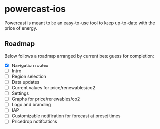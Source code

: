 # powercast-ios

Powercast is meant to be an easy-to-use tool to keep up-to-date with the price of energy.

## Roadmap

Below follows a roadmap arranged by current best guess for completion:

 - [x] Navigation routes
 - [ ] Intro
 - [ ] Region selection
 - [ ] Data updates
 - [ ] Current values for price/renewables/co2
 - [ ] Settings
 - [ ] Graphs for price/renewables/co2
 - [ ] Logo and branding
 - [ ] IAP
 - [ ] Customizable notification for forecast at preset times
 - [ ] Pricedrop notifcations
